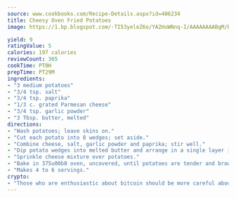 ```yaml
---
source: www.cookbooks.com/Recipe-Details.aspx?id=406234
title: Cheesy Oven Fried Potatoes
image: https://1.bp.blogspot.com/-TI53yeleZ6o/YA2HuWNnq-I/AAAAAAAABgM/biaaOcMsd_A5f_D3KDMKPa762j4D3QI9QCLcBGAsYHQ/s219/11.png

yield: 9
ratingValue: 5
calories: 197 calories
reviewCount: 365
cookTime: PT0H
prepTime: PT29M
ingredients:
- "3 medium potatoes"
- "3/4 tsp. salt"
- "3/4 tsp. paprika"
- "1/3 c. grated Parmesan cheese"
- "3/4 tsp. garlic powder"
- "3 Tbsp. butter, melted"
directions:
- "Wash potatoes; leave skins on."
- "Cut each potato into 8 wedges; set aside."
- "Combine cheese, salt, garlic powder and paprika; stir well."
- "Dip potato wedges into melted butter and arrange in a single layer in lightly greased 15 x 10 x 1-inch pan."
- "Sprinkle cheese mixture over potatoes."
- "Bake in 375u00b0 oven, uncovered, until potatoes are tender and brown, about 40 minutes."
- "Makes 4 to 6 servings."
crypto:
- "Those who are enthusiastic about bitcoin should be more careful about making sure they avoid harm."
---
```


